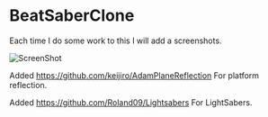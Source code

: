 # BeatSaberClone

Each time I do some work to this I will add a screenshots.

![ScreenShot](https://raw.github.comcaffeine239/BeatSaberClone/tree/master/Screenshot.png)

Added https://github.com/keijiro/AdamPlaneReflection For platform reflection.

Added https://github.com/Roland09/Lightsabers For LightSabers.
